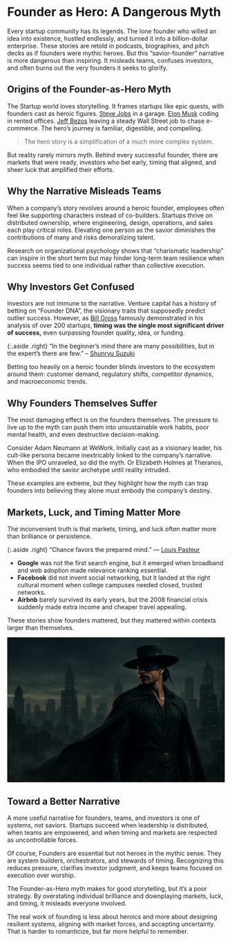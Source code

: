 # Founder as Hero: A Dangerous Myth

Every startup community has its legends. The lone founder who willed an idea into existence, hustled endlessly, and turned it into a billion-dollar enterprise. These stories are retold in podcasts, biographies, and pitch decks as if founders were mythic heroes. But this “savior-founder” narrative is more dangerous than inspiring. It misleads teams, confuses investors, and often burns out the very founders it seeks to glorify.

## Origins of the Founder-as-Hero Myth

The Startup world loves storytelling. It frames startups like epic quests, with founders cast as heroic figures. [Steve Jobs](/2007/steve-jobs-at-home-in-1982/) in a garage. [Elon Musk](https://en.wikipedia.org/wiki/Elon_Musk) coding in rented offices. [Jeff Bezos](https://en.wikipedia.org/wiki/Jeff_Bezos) leaving a steady Wall Street job to chase e-commerce. The hero’s journey is familiar, digestible, and compelling.

> The hero story is a simplification of a much more complex system.

But reality rarely mirrors myth. Behind every successful founder, there are markets that were ready, investors who bet early, timing that aligned, and sheer luck that amplified their efforts.

## Why the Narrative Misleads Teams

When a company’s story revolves around a heroic founder, employees often feel like supporting characters instead of co-builders. Startups thrive on distributed ownership, where engineering, design, operations, and sales each play critical roles. Elevating one person as the savior diminishes the contributions of many and risks demoralizing talent.

Research on organizational psychology shows that “charismatic leadership” can inspire in the short term but may hinder long-term team resilience when success seems tied to one individual rather than collective execution.

## Why Investors Get Confused

Investors are not immune to the narrative. Venture capital has a history of betting on “Founder DNA”, the visionary traits that supposedly predict outlier success. However, as [Bill Gross](https://en.wikipedia.org/wiki/Bill_H._Gross) famously demonstrated in his analysis of over 200 startups, **timing was the single most significant driver of success,** even surpassing founder quality, idea, or funding.

{:.aside .right}
“In the beginner’s mind there are many possibilities, but in the expert’s there are few.” – [Shunryu Suzuki](https://en.wikipedia.org/wiki/Shunryū_Suzuki)

Betting too heavily on a heroic founder blinds investors to the ecosystem around them: customer demand, regulatory shifts, competitor dynamics, and macroeconomic trends.

## Why Founders Themselves Suffer

The most damaging effect is on the founders themselves. The pressure to live up to the myth can push them into unsustainable work habits, poor mental health, and even destructive decision-making.

Consider Adam Neumann at WeWork. Initially cast as a visionary leader, his cult-like persona became inextricably linked to the company’s narrative. When the IPO unraveled, so did the myth. Or Elizabeth Holmes at Theranos, who embodied the savior archetype until reality intruded.

These examples are extreme, but they highlight how the myth can trap founders into believing they alone must embody the company’s destiny.

## Markets, Luck, and Timing Matter More

The inconvenient truth is that markets, timing, and luck often matter more than brilliance or persistence.

{:.aside .right}
“Chance favors the prepared mind.” — [Louis Pasteur](https://en.wikipedia.org/wiki/Louis_Pasteur)

- **Google** was not the first search engine, but it emerged when broadband and web adoption made relevance ranking essential.  
- **Facebook** did not invent social networking, but it landed at the right cultural moment when college campuses needed closed, trusted networks.  
- **Airbnb** barely survived its early years, but the 2008 financial crisis suddenly made extra income and cheaper travel appealing. 

These stories show founders mattered, but they mattered within contexts larger than themselves.

<img class="full" src="/static/2025/founder-hero.webp" alt="The Founder Hero" loading="lazy">

## Toward a Better Narrative

A more useful narrative for founders, teams, and investors is one of systems, not saviors. Startups succeed when leadership is distributed, when teams are empowered, and when timing and markets are respected as uncontrollable forces.  

Of course, Founders are essential but not heroes in the mythic sense. They are system builders, orchestrators, and stewards of timing. Recognizing this reduces pressure, clarifies investor judgment, and keeps teams focused on execution over worship.

The Founder-as-Hero myth makes for good storytelling, but it’s a poor strategy. By overstating individual brilliance and downplaying markets, luck, and timing, it misleads everyone involved.  

The real work of founding is less about heroics and more about designing resilient systems, aligning with market forces, and accepting uncertainty. That is harder to romanticize, but far more helpful to remember.